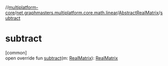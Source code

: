 //[multiplatform-core](../../../index.md)/[net.graphmasters.multiplatform.core.math.linear](../index.md)/[AbstractRealMatrix](index.md)/[subtract](subtract.md)

# subtract

[common]\
open override fun [subtract](subtract.md)(m: [RealMatrix](../-real-matrix/index.md)): [RealMatrix](../-real-matrix/index.md)
